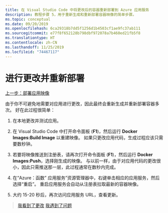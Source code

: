 ```yaml
---
title: 在 Visual Studio Code 中将更改后的容器重新部署到 Azure 应用服务
description: 教程步骤 5，用于重新生成和重新部署容器映像的简单步骤。
ms.topic: conceptual
ms.date: 09/20/2019
ms.openlocfilehash: 6ca29318b7dd5f1256d1b4503cf1ae9fc37ab111
ms.sourcegitcommit: e77f8f652128b798dbf972078a7b460ed21fb5f8
ms.translationtype: HT
ms.contentlocale: zh-CN
ms.lasthandoff: 11/25/2019
ms.locfileid: "74467117"
---
```

# <a name="make-changes-and-redeploy"></a>进行更改并重新部署

[上一步：部署应用映像](tutorial-vscode-docker-node-04.md)

由于你不可避免地需要对应用进行更改，因此最终会重新生成并重新部署容器多次。 好在此过程很简单：

1. 在本地更改并测试应用。

1. 在 Visual Studio Code 中打开命令面板  (**F1**)，然后运行 **Docker Images:Build Image** 以重建映像。 如果只更改应用代码，生成过程应该只需要数秒钟。

1. 若要将映像推送到注册表，请再次打开命令面板  (**F1**)，然后运行 **Docker Images:Push**，选择刚生成的映像。 与以前一样，由于对应用代码的更改很小，因此只需推送那一层，此过程通常在数秒内完成。

1. 在“Azure：函数”  应用服务”资源管理器中，右键单击相应的应用服务，然后选择“重启”。  重启应用服务会自动从注册表拉取最新的容器映像。

1. 大约 15-20 秒后，再次访问应用服务 URL，查看更新。

> [我看到了更改](tutorial-vscode-docker-node-06.md) [我遇到了问题](https://www.research.net/r/PWZWZ52?tutorial=node-deployment-docker-extension&step=deploy-changes)
